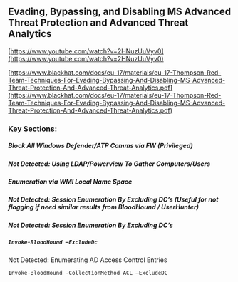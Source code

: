 ## Evading, Bypassing, and Disabling MS Advanced Threat Protection and Advanced Threat Analytics

[https://www.youtube.com/watch?v=2HNuzUuVyv0](https://www.youtube.com/watch?v=2HNuzUuVyv0)

[https://www.blackhat.com/docs/eu-17/materials/eu-17-Thompson-Red-Team-Techniques-For-Evading-Bypassing-And-Disabling-MS-Advanced-Threat-Protection-And-Advanced-Threat-Analytics.pdf](https://www.blackhat.com/docs/eu-17/materials/eu-17-Thompson-Red-Team-Techniques-For-Evading-Bypassing-And-Disabling-MS-Advanced-Threat-Protection-And-Advanced-Threat-Analytics.pdf)



### Key Sections:

#####  Block All Windows Defender/ATP Comms via FW \(Privileged\)

#####  Not Detected: Using LDAP/Powerview To Gather Computers/Users

#####  Enumeration via WMI Local Name Space

#####  Not Detected: Session Enumeration By Excluding DC’s \(Useful for not flagging if need similar results from BloodHound / UserHunter\)

#####  Not Detected: Session Enumeration By Excluding DC’s

##### `Invoke-BloodHound –ExcludeDc`

 Not Detected: Enumerating AD Access Control Entries

```
Invoke-BloodHound -CollectionMethod ACL –ExcludeDC
```



